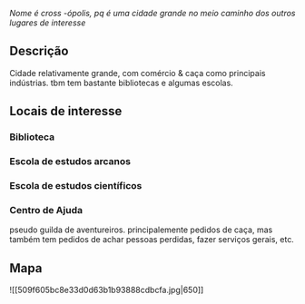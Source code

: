 *Nome é cross -ópolis, pq é uma cidade grande no meio caminho dos outros lugares de interesse*
## Descrição
Cidade relativamente grande, com comércio & caça como principais indústrias. tbm tem bastante bibliotecas e algumas escolas.

## Locais de interesse

### Biblioteca
### Escola de estudos arcanos
### Escola de estudos científicos
### Centro de Ajuda
pseudo guilda de aventureiros. principalemente pedidos de caça, mas também tem pedidos de achar pessoas perdidas, fazer serviços gerais, etc.


## Mapa


![[509f605bc8e33d0d63b1b93888cdbcfa.jpg|650]]